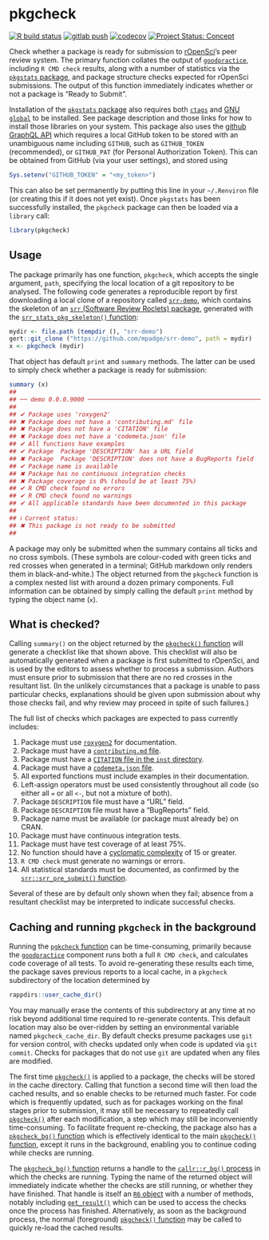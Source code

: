 # pkgcheck

<!-- badges: start -->

[![R build
status](https://github.com/ropenscilabs/pkgcheck/workflows/R-CMD-check/badge.svg)](https://github.com/ropenscilabs/pkgcheck/actions?query=workflow%3AR-CMD-check)
[![gitlab
push](https://github.com/ropenscilabs/pkgcheck/workflows/push-to-gitlab/badge.svg)](https://github.com/ropenscilabs/pkgcheck/actions?query=workflow%3Apush-to-gitlab)
[![codecov](https://codecov.io/gh/ropenscilabs/pkgcheck/branch/main/graph/badge.svg)](https://codecov.io/gh/ropenscilabs/pkgcheck)
[![Project Status:
Concept](https://www.repostatus.org/badges/latest/concept.svg)](https://www.repostatus.org/#concept)
<!-- badges: end -->

Check whether a package is ready for submission to
[rOpenSci](https://ropensci.org)’s peer review system. The primary
function collates the output of
[`goodpractice`](https://github.com/mangothecat/goodpractice), including
`R CMD check` results, along with a number of statistics via the
[`pkgstats` package](https://github.com/ropenscilabs/pkgstats), and
package structure checks expected for rOpenSci submissions. The output
of this function immediately indicates whether or not a package is
“Ready to Submit”.

Installation of the [`pkgstats`
package](https://github.com/ropenscilabs/pkgstats) also requires both
[`ctags`](https://ctags.io) and [GNU
`global`](https://www.gnu.org/software/global/) to be installed. See
package description and those links for how to install those libraries
on your system. This package also uses the [github GraphQL
API](https://developer.github.com/v4) which requires a local GitHub
token to be stored with an unambiguous name including `GITHUB`, such as
`GITHUB_TOKEN` (recommended), or `GITHUB_PAT` (for Personal
Authorization Token). This can be obtained from GitHub (via your user
settings), and stored using

``` r
Sys.setenv("GITHUB_TOKEN" = "<my_token>")
```

This can also be set permanently by putting this line in your
`~/.Renviron` file (or creating this if it does not yet exist). Once
`pkgstats` has been successfully installed, the `pkgcheck` package can
then be loaded via a `library` call:

``` r
library(pkgcheck)
```

## Usage

The package primarily has one function, `pkgcheck`, which accepts the
single argument, `path`, specifying the local location of a git
repository to be analysed. The following code generates a reproducible
report by first downloading a local clone of a repository called
[`srr-demo`](https://github.com/mpadge/srr-demo), which contains the
skeleton of an [`srr` (Software Review Roclets)
package](https://github.com/ropenscilabs/srr), generated with the
[`srr_stats_pkg_skeleton()`
function](https://ropenscilabs.github.io/srr/reference/srr_stats_pkg_skeleton.html):

``` r
mydir <- file.path (tempdir (), "srr-demo")
gert::git_clone ("https://github.com/mpadge/srr-demo", path = mydir)
x <- pkgcheck (mydir)
```

That object has default `print` and `summary` methods. The latter can be
used to simply check whether a package is ready for submission:

``` r
summary (x)
## 
## ── demo 0.0.0.9000 ───────────────────────────────────────────────────────────────────────────────────────────────────────────────────────────────────────────────────────────────────────────────────────────────────────────────────────────
## 
## ✔ Package uses 'roxygen2'
## ✖ Package does not have a 'contributing.md' file
## ✖ Package does not have a 'CITATION' file
## ✖ Package does not have a 'codemeta.json' file
## ✔ All functions have examples
## ✔ Package  Package 'DESCRIPTION' has a URL field
## ✖ Package  Package 'DESCRIPTION' does not have a BugReports field
## ✔ Package name is available
## ✖ Package has no continuous integration checks
## ✖ Package coverage is 0% (should be at least 75%)
## ✔ R CMD check found no errors
## ✔ R CMD check found no warnings
## ✔ All applicable standards have been documented in this package
## 
## ℹ Current status:
## ✖ This package is not ready to be submitted
## 
```

A package may only be submitted when the summary contains all ticks and
no cross symbols. (These symbols are colour-coded with green ticks and
red crosses when generated in a terminal; GitHub markdown only renders
them in black-and-white.) The object returned from the `pkgcheck`
function is a complex nested list with around a dozen primary
components. Full information can be obtained by simply calling the
default `print` method by typing the object name (`x`).

## What is checked?

Calling `summary()` on the object returned by the [`pkgcheck()`
function](https://ropenscilabs.github.io/pkgcheck/reference/pkgcheck.html)
will generate a checklist like that shown above. This checklist will
also be automatically generated when a package is first submitted to
rOpenSci, and is used by the editors to assess whether to process a
submission. Authors must ensure prior to submission that there are no
red crosses in the resultant list. (In the unlikely circumstances that a
package is unable to pass particular checks, explanations should be
given upon submission about why those checks fail, and why review may
proceed in spite of such failures.)

The full list of checks which packages are expected to pass currently
includes:

1.  Package must use [`roxygen2`](https://roxygen2.r-lib.org) for
    documentation.
2.  Package must have a [`contributing.md`
    file](https://devguide.ropensci.org/collaboration.html#contributing-guide).
3.  Package must have a [`CITATION` file in the `inst`
    directory](https://cran.r-project.org/doc/manuals/r-release/R-exts.html#CITATION-files).
4.  Package must have a [`codemeta.json`
    file](https://devguide.ropensci.org/building.html#creating-metadata-for-your-package).
5.  All exported functions must include examples in their documentation.
6.  Left-assign operators must be used consistently throughout all code
    (so either all `=` or all `<-`, but not a mixture of both).
7.  Package `DESCRIPTION` file must have a “URL” field.
8.  Package `DESCRIPTION` file must have a “BugReports” field.
9.  Package name must be available (or package must already be) on CRAN.
10. Package must have continuous integration tests.
11. Package must have test coverage of at least 75%.
12. No function should have a [cyclomatic
    complexity](https://github.com/MangoTheCat/cyclocomp) of 15 or
    greater.
13. `R CMD check` must generate no warnings or errors.
14. All statistical standards must be documented, as confirmed by the
    [`srr::srr_pre_submit()`
    function](https://ropenscilabs.github.io/srr/reference/srr_stats_pre_submit.html).

Several of these are by default only shown when they fail; absence from
a resultant checklist may be interpreted to indicate successful checks.

## Caching and running `pkgcheck` in the background

Running the [`pgkcheck`
function](https://ropenscilabs.github.io/pkgcheck/reference/pkgcheck.html)
can be time-consuming, primarily because the
[`goodpractice`](https://github.com/mangothecat/goodpractice) component
runs both a full `R CMD check`, and calculates code coverage of all
tests. To avoid re-generating these results each time, the package saves
previous reports to a local cache, in a `pkgcheck` subdirectory of the
location determined by

``` r
rappdirs::user_cache_dir()
```

You may manually erase the contents of this subdirectory at any time at
no risk beyond additional time required to re-generate contents. This
default location may also be over-ridden by setting an environmental
variable named `pkgcheck_cache_dir`. By default checks presume packages
use `git` for version control, with checks updated only when code is
updated via `git commit`. Checks for packages that do not use `git` are
updated when any files are modified.

The first time
[`pkgcheck()`](https://ropenscilabs.github.io/pkgcheck/reference/pkgcheck.html)
is applied to a package, the checks will be stored in the cache
directory. Calling that function a second time will then load the cached
results, and so enable checks to be returned much faster. For code which
is frequently updated, such as for packages working on the final stages
prior to submission, it may still be necessary to repeatedly call
[`pkgcheck()`](https://ropenscilabs.github.io/pkgcheck/reference/pkgcheck.html)
after each modification, a step which may still be inconveniently
time-consuming. To facilitate frequent re-checking, the package also has
a [`pkgcheck_bg()`
function](https://ropenscilabs.github.io/pkgcheck/reference/pkgcheck_bg.html)
which is effectively identical to the main [`pkgcheck()`
function](https://ropenscilabs.github.io/pkgcheck/reference/pkgcheck.html),
except it runs in the background, enabling you to continue coding while
checks are running.

The [`pkgcheck_bg()`
function](https://ropenscilabs.github.io/pkgcheck/reference/pkgcheck_bg.html)
returns a handle to the [`callr::r_bg()`
process](https://callr.r-lib.org/reference/r_bg.html) in which the
checks are running. Typing the name of the returned object will
immediately indicate whether the checks are still running, or whether
they have finished. That handle is itself an [`R6`
object](http://r6.r-lib.org/) with a number of methods, notably
including
[`get_result()`](https://callr.r-lib.org/reference/get_result.html)
which can be used to access the checks once the process has finished.
Alternatively, as soon as the background process, the normal
(foreground) [`pkgcheck()`
function](https://ropenscilabs.github.io/pkgcheck/reference/pkgcheck.html)
may be called to quickly re-load the cached results.
